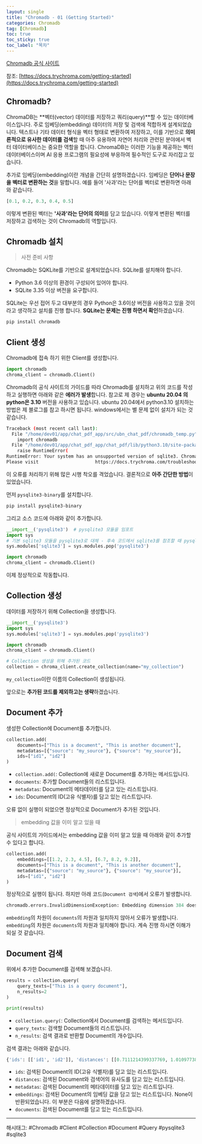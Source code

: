 ```yaml
---
layout: single
title: "Chromadb - 01 (Getting Started)"
categories: Chromadb
tag: [Chromadb]
toc: true
toc_sticky: true
toc_label: "목차"
---
```

[Chromadb 공식 사이트](https://www.trychroma.com/)

참조: [https://docs.trychroma.com/getting-started](https://docs.trychroma.com/getting-started)

## Chromadb?

ChromaDB는 **벡터(vector) 데이터를 저장하고 쿼리(query)**할 수 있는 데이터베이스입니다. 주로 임베딩(embedding) 데이터의 저장 및 검색에 적합하게 설계되었습니다. 텍스트나 기타 데이터 형식을 벡터 형태로 변환하여 저장하고, 이를 기반으로 **의미론적으로 유사한 데이터를 검색**할 때 아주 유용하여 자연어 처리와 관련된 분야에서 벡터 데이터베이스는 중요한 역할을 합니다. ChromaDB는 이러한 기능을 제공하는 벡터 데이터베이스이며 AI 응용 프로그램의 필요성에 부응하여 필수적인 도구로 자리잡고 있습니다.

추가로 임베딩(embedding)이란 개념을 간단히 설명하겠습니다. 임베딩은 **단어나 문장을 벡터로 변환하는 것**을 말합니다. 예를 들어 '사과'라는 단어를 벡터로 변환하면 아래와 같습니다.

```python
[0.1, 0.2, 0.3, 0.4, 0.5]
```

이렇게 변환된 벡터는 **'사과'라는 단어의 의미**를 담고 있습니다. 이렇게 변환된 벡터를 저장하고 검색하는 것이 Chromadb의 역할입니다.

## Chromadb 설치

> 사전 준비 사항

Chromadb는 SQKLite를 기반으로 설계되었습니다. SQLite를 설치해야 합니다.

- Python 3.6 이상의 환경이 구성되어 있어야 합니다.
- SQLite 3.35 이상 버전을 요구합니다.

SQLite는 우선 접어 두고 대부분의 경우 Python은 3.6이상 버전을 사용하고 있을 것이라고 생각하고 설치를 진행 합니다. **SQLite는 문제는 진행 하면서 확인**하겠습니다.

```bash
pip install chromadb
```

## Client 생성

Chromadb에 접속 하기 위한 Client를 생성합니다.

```python
import chromadb
chroma_client = chromadb.Client()
```

Chromadb의 공식 사이트의 가이드를 따라 Chromadb를 설치하고 위의 코드를 작성하고 실행하면 아래와 같은 **에러가 발생**합니다. 참고로 제 경우는 **ubuntu 20.04 의 python은 3.10** 버전을 사용하고 있습니다. ubuntu 20.04에서 python3.10 설치하는 방법은 제 블로그를 참고 하시면 됩니다. windows에서는 별 문제 없이 설치가 되는 것 같습니다.

```bash
Traceback (most recent call last):
  File "/home/dev01/app/chat_pdf_app/src/ubn_chat_pdf/chromadb_temp.py", line 1, in <module>
    import chromadb
  File "/home/dev01/app/chat_pdf_app/chat_pdf/lib/python3.10/site-packages/chromadb/__init__.py", line 79, in <module>
    raise RuntimeError(
RuntimeError: Your system has an unsupported version of sqlite3. Chroma                     requires sqlite3 >= 3.35.0.
Please visit                     https://docs.trychroma.com/troubleshooting#sqlite to learn how                     to upgrade.
```

이 오류를 처리하기 위해 많은 시행 착오를 격었습니다. 결론적으로 **아주 간단한 방법**이 있었습니다.

먼저 `pysqlite3-binary`를 설치합니다.

```bash
pip install pysqlite3-binary
```

그리고 소스 코드에 아래와 같이 추가합니다.

```python
__import__('pysqlite3')  # pysqlite3 모듈을 임포트
import sys
# 기본 sqlite3 모듈을 pysqlite3로 대체 - 후속 코드에서 sqlite3를 참조할 때 pysqlite3를 사용
sys.modules['sqlite3'] = sys.modules.pop('pysqlite3')

import chromadb
chroma_client = chromadb.Client()
```

이제 정상적으로 작동합니다.

## Collection 생성

데이터를 저장하기 위해 Collection을 생성합니다.

```python
__import__('pysqlite3')
import sys
sys.modules['sqlite3'] = sys.modules.pop('pysqlite3')

import chromadb
chroma_client = chromadb.Client()

# Collection 생성을 위해 추가된 코드
collection = chroma_client.create_collection(name="my_collection")
```

`my_collection`이란 이름의 Collection이 생성됩니다.

앞으로는 **추가된 코드를 제외하고는 생략**하겠습니다.

## Document 추가

생성한 Collection에 Document를 추가합니다.

```python
collection.add(
    documents=["This is a document", "This is another document"],
    metadatas=[{"source": "my_source"}, {"source": "my_source"}],
    ids=["id1", "id2"]
)
```

- `collection.add(`: Collection에 새로운 Document를 추가하는 메서드입니다.
- `documents`: 추가할 Document들의 리스트입니다.
- `metadatas`: Document의 메타데이터를 담고 있는 리스트입니다.
- `ids`: Document의 ID(고유 식별자)를 담고 있는 리스트입니다.

오류 없이 실행이 되었으면 정상적으로 Document가 추가된 것입니다.

> embedding 값을 이미 알고 있을 때

공식 사이트의 가이드에서는 embedding 값을 이미 알고 있을 때 아래와 같이 추가할 수 있다고 합니다.

```python
collection.add(
    embeddings=[[1.2, 2.3, 4.5], [6.7, 8.2, 9.2]],
    documents=["This is a document", "This is another document"],
    metadatas=[{"source": "my_source"}, {"source": "my_source"}],
    ids=["id1", "id2"]
)
```

정상적으로 실행이 됩니다. 하지만 아래 코드(`Document 검색`)에서 오류가 발생합니다.

```python
chromadb.errors.InvalidDimensionException: Embedding dimension 384 does not match collection dimensionality 3
```

`embedding`의 차원이 `documents`의 차원과 일치하지 않아서 오류가 발생합니다. `embedding`의 차원은 `documents`의 차원과 일치해야 합니다. 계속 진행 하시면 이해가 되실 것 같습니다.

## Document 검색

위에서 추가한 Document를 검색해 보겠습니다.

```python
results = collection.query(
    query_texts=["This is a query document"],
    n_results=2
)

print(results)
```

- `collection.query(`: Collection에서 Document를 검색하는 메서드입니다.
- `query_texts`: 검색할 Document들의 리스트입니다.
- `n_results`: 검색 결과로 반환할 Document의 개수입니다.

검색 결과는 아래와 같습니다.

```python
{'ids': [['id1', 'id2']], 'distances': [[0.7111214399337769, 1.0109773874282837]], 'metadatas': [[{'source': 'my_source'}, {'source': 'my_source'}]], 'embeddings': None, 'documents': [['This is a document', 'This is another document']], 'uris': None, 'data': None}
```

- `ids`: 검색된 Document의 ID(고유 식별자)를 담고 있는 리스트입니다.
- `distances`: 검색된 Document와 검색어의 유사도를 담고 있는 리스트입니다.
- `metadatas`: 검색된 Document의 메타데이터를 담고 있는 리스트입니다.
- `embeddings`: 검색된 Document의 임베딩 값을 담고 있는 리스트입니다. None이 반환되었습니다. 이 부분은 다음에 설명하겠습니다.
- `documents`: 검색된 Document를 담고 있는 리스트입니다.

---

해시태그: #Chromadb #Client #Collection #Document #Query #pysqlite3 #sqlite3
